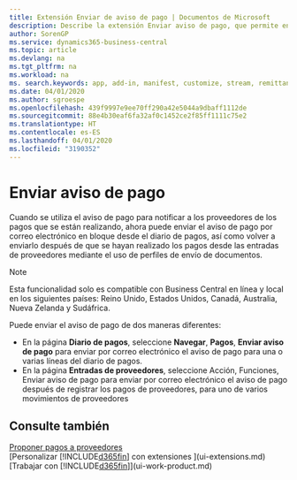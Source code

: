 ```yaml
---
title: Extensión Enviar de aviso de pago | Documentos de Microsoft
description: Describe la extensión Enviar aviso de pago, que permite enviar por correo electrónico y reenviar el aviso de pago desde el diario de pagos y los movimientos de proveedores.
author: SorenGP
ms.service: dynamics365-business-central
ms.topic: article
ms.devlang: na
ms.tgt_pltfrm: na
ms.workload: na
ms. search.keywords: app, add-in, manifest, customize, stream, remittance, advice
ms.date: 04/01/2020
ms.author: sgroespe
ms.openlocfilehash: 439f9997e9ee70ff290a42e5044a9dbaff1112de
ms.sourcegitcommit: 88e4b30eaf6fa32af0c1452ce2f85ff1111c75e2
ms.translationtype: HT
ms.contentlocale: es-ES
ms.lasthandoff: 04/01/2020
ms.locfileid: "3190352"
---
```

# <a name="send-remittance-advice"></a>Enviar aviso de pago
Cuando se utiliza el aviso de pago para notificar a los proveedores de los pagos que se están realizando, ahora puede enviar el aviso de pago por correo electrónico en bloque desde el diario de pagos, así como volver a enviarlo después de que se hayan realizado los pagos desde las entradas de proveedores mediante el uso de perfiles de envío de documentos.

> [!NOTE]
> Esta funcionalidad solo es compatible con Business Central en línea y local en los siguientes países: Reino Unido, Estados Unidos, Canadá, Australia, Nueva Zelanda y Sudáfrica.  

Puede enviar el aviso de pago de dos maneras diferentes:

* En la página **Diario de pagos**, seleccione **Navegar**, **Pagos**, **Enviar aviso de pago** para enviar por correo electrónico el aviso de pago para una o varias líneas del diario de pagos.
* En la página **Entradas de proveedores**, seleccione Acción, Funciones, Enviar aviso de pago para enviar por correo electrónico el aviso de pago después de registrar los pagos de proveedores, para uno de varios movimientos de proveedores

## <a name="see-also"></a>Consulte también
[Proponer pagos a proveedores](payables-how-suggest-vendor-payments.md)  
[Personalizar [!INCLUDE[d365fin](includes/d365fin_md.md)] con extensiones ](ui-extensions.md)    
[Trabajar con [!INCLUDE[d365fin](includes/d365fin_md.md)]](ui-work-product.md)

